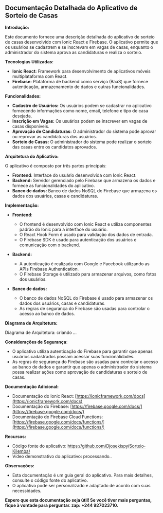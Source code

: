 ## Documentação Detalhada do Aplicativo de Sorteio de Casas 

**Introdução:**

Este documento fornece uma descrição detalhada do aplicativo de sorteio de casas desenvolvido com Ionic React e Firebase. O aplicativo permite que os usuários se cadastrem e se inscrevam em vagas de casas, enquanto o administrador do sistema aprova as candidaturas e realiza o sorteio.

**Tecnologias Utilizadas:**

* **Ionic React:** Framework para desenvolvimento de aplicativos móveis multiplataforma com React.
* **Firebase:** Plataforma de backend como serviço (BaaS) que fornece autenticação, armazenamento de dados e outras funcionalidades.

**Funcionalidades:**

* **Cadastro de Usuários:** Os usuários podem se cadastrar no aplicativo fornecendo informações como nome, email, telefone e tipo de casa desejada.
* **Inscrição em Vagas:** Os usuários podem se inscrever em vagas de casas disponíveis.
* **Aprovação de Candidaturas:** O administrador do sistema pode aprovar ou reprovar as candidaturas dos usuários.
* **Sorteio de Casas:** O administrador do sistema pode realizar o sorteio das casas entre os candidatos aprovados.

**Arquitetura do Aplicativo:**

O aplicativo é composto por três partes principais:

* **Frontend:** Interface do usuário desenvolvida com Ionic React.
* **Backend:** Servidor gerenciado pelo Firebase que armazena os dados e fornece as funcionalidades do aplicativo.
* **Banco de dados:** Banco de dados NoSQL do Firebase que armazena os dados dos usuários, casas e candidaturas.

**Implementação:**

* **Frontend:**
    * O frontend é desenvolvido com Ionic React e utiliza componentes padrão do Ionic para a interface do usuário.
    * O React Hook Form é usado para validação dos dados de entrada.
    * O Firebase SDK é usado para autenticação dos usuários e comunicação com o backend.
* **Backend:**
  * A autenticação é realizada com Google e Facebook utilizando as APIs Firebase Authentication.
  * O Firebase Storage é utilizado para armazenar arquivos, como fotos dos usuários.
   
* **Banco de dados:**
    * O banco de dados NoSQL do Firebase é usado para armazenar os dados dos usuários, casas e candidaturas.
    * As regras de segurança do Firebase são usadas para controlar o acesso ao banco de dados.

**Diagrama de Arquitetura:**

Diagrama de Arquitetura: criando ...

**Considerações de Segurança:**

* O aplicativo utiliza autenticação do Firebase para garantir que apenas usuários cadastrados possam acessar suas funcionalidades.
* As regras de segurança do Firebase são usadas para controlar o acesso ao banco de dados e garantir que apenas o administrador do sistema possa realizar ações como aprovação de candidaturas e sorteio de casas.

**Documentação Adicional:**

* Documentação do Ionic React: [https://ionicframework.com/docs](https://ionicframework.com/docs)
* Documentação do Firebase: [https://firebase.google.com/docs/](https://firebase.google.com/docs/)
* Documentação do Firebase Cloud Functions: [https://firebase.google.com/docs/functions/](https://firebase.google.com/docs/functions/)

**Recursos:**

* Código fonte do aplicativo: https://github.com/Djosekispy/Sorteio-Kilemba/
* Vídeo demonstrativo do aplicativo: processando..

**Observações:**

* Esta documentação é um guia geral do aplicativo. Para mais detalhes, consulte o código fonte do aplicativo.
* O aplicativo pode ser personalizado e adaptado de acordo com suas necessidades.

**Espero que esta documentação seja útil! Se você tiver mais perguntas, fique à vontade para perguntar. zap: +244 927023710.**
